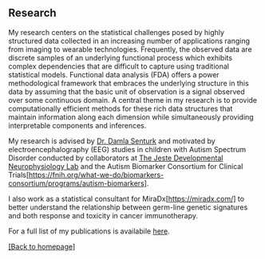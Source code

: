 
## Research

My research centers on the statistical challenges posed by highly structured data collected in an increasing number of applications ranging from imaging to wearable technologies. Frequently, the observed data are discrete samples of an underlying functional process which exhibits complex dependencies that are difficult to capture using traditional statistical models. Functional data analysis (FDA) offers a power methodological framework that embraces the underlying structure in this data by assuming that the basic unit of observation is a signal observed over some continuous domain. A central theme in my research is to provide computationally efficient methods for these rich data structures that maintain information along each dimension while simultaneously providing interpretable components and inferences. 

My research is advised by [Dr. Damla Senturk](https://www.biostat.ucla.edu/people/senturk) and motivated by electroencephalography (EEG) studies in children with Autism Spectrum Disorder conducted by collaborators at [The Jeste Developmental Neurophysiology Lab](http://jestelab.org/) and the Autism Biomarker Consortium for Clinical Trials[https://fnih.org/what-we-do/biomarkers-consortium/programs/autism-biomarkers].

I also work as a statistical consultant for MiraDx[https://miradx.com/] to better understand the relationship between germ-line genetic signatures and both response and toxicity in cancer immunotherapy. 

For a full list of my publications is availabile [here](publications.md).

[ [Back to homepage] ](./)

